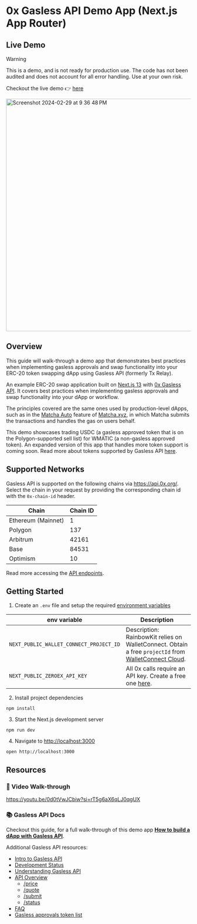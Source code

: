 # 0x Gasless API Demo App (Next.js App Router)

## Live Demo

> [!WARNING]  
> This is a demo, and is not ready for production use. The code has not been audited and does not account for all error handling. Use at your own risk.

Checkout the live demo 👉 [here](https://0x-examples.vercel.app/)

<img width="634" alt="Screenshot 2024-02-29 at 9 36 48 PM" src="https://github.com/0xProject/0x-examples/assets/8042156/9bf16fd6-a420-4373-8d1c-c37c5abc3a65">

## Overview

This guide will walk-through a demo app that demonstrates best practices when implementing gasless approvals and swap functionality into your ERC-20 token swapping dApp using Gasless API (formerly Tx Relay).

An example ERC-20 swap application built on [Next.js 13](https://nextjs.org/) with [0x Gasless API](https://0x.org/docs/tx-relay-api/introduction). It covers best practices when implementing gasless approvals and swap functionality into your dApp or workflow.

The principles covered are the same ones used by production-level dApps, such as in the [Matcha Auto](https://help.matcha.xyz/en/articles/7939087-what-is-matcha-auto) feature of [Matcha.xyz](https://matcha.xyz/), in which Matcha submits the transactions and handles the gas on users behalf.

This demo showcases trading USDC (a gasless approved token that is on the Polygon-supported sell list) for WMATIC (a non-gasless approved token). An expanded version of this app that handles more token support is coming soon. Read more about tokens supported by Gasless API [here](https://0x.org/docs/tx-relay-api/guides/build-a-dapp-with-tx-relay-api#-token-lists).

## Supported Networks

Gasless API is supported on the following chains via https://api.0x.org/. Select the chain in your request by providing the corresponding chain id with the `0x-chain-id` header.

| Chain              | Chain ID |
| ------------------ | -------- |
| Ethereum (Mainnet) | 1        |
| Polygon            | 137      |
| Arbitrum           | 42161    |
| Base               | 84531    |
| Optimism           | 10       |

Read more accessing the [API endpoints](https://0x.org/docs/tx-relay-api/api-references/overview).

## Getting Started

1. Create an `.env` file and setup the required [environment variables](https://github.com/0xProject/0x-examples/blob/main/gasless-next-app/.env.template)

| **env variable**                        | **Description**                                                                                                                             |
| --------------------------------------- | ------------------------------------------------------------------------------------------------------------------------------------------- |
| `NEXT_PUBLIC_WALLET_CONNECT_PROJECT_ID` | Description: RainbowKit relies on WalletConnect. Obtain a free `projectId` from [WalletConnect Cloud](https://cloud.walletconnect.com/app). |
| `NEXT_PUBLIC_ZEROEX_API_KEY`            | All 0x calls require an API key. Create a free one [here](https://0x.org/docs/introduction/getting-started).                                |

2. Install project dependencies

```
npm install
```

3. Start the Next.js development server

```
npm run dev
```

4. Navigate to [http://localhost:3000](http://localhost:3000)

```
open http://localhost:3000
```

## Resources

### 🎥 Video Walk-through

https://youtu.be/0d0tVwJCbiw?si=rT5g6aX6qLJ0qgUX

### 📚 Gasless API Docs

Checkout this guide, for a full walk-through of this demo app [**How to build a dApp with Gasless API**](https://0x.org/docs/tx-relay-api/guides/build-a-dapp-with-tx-relay-api).

Additional Gasless API resources:

- [Intro to Gasless API](https://0x.org/docs/tx-relay-api/introduction)
- [Development Status](https://0x.org/docs/tx-relay-api/development-status)
- [Understanding Gasless API](https://0x.org/docs/tx-relay-api/guides/understanding-tx-relay-api)
- [API Overview](https://0x.org/docs/tx-relay-api/api-references/overview)
  - [/price](https://0x.org/docs/tx-relay-api/api-references/get-tx-relay-v1-swap-price)
  - [/quote](https://0x.org/docs/tx-relay-api/api-references/get-tx-relay-v1-swap-quote)
  - [/submit](https://0x.org/docs/tx-relay-api/api-references/post-tx-relay-v1-swap-submit)
  - [/status](https://0x.org/docs/tx-relay-api/api-references/get-tx-relay-v1-swap-status-trade-hash)
- [FAQ](https://0x.org/docs/tx-relay-api/tx-relay-faq)
- [Gasless approvals token list](https://0x.org/docs/tx-relay-api/gasless-approvals-token-list)
